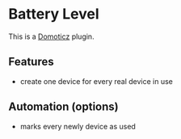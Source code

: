 # Battery Level
This is a [Domoticz](https://www.domoticz.com/) plugin.

## Features
* create one device for every real device in use

## Automation (options)
* marks every newly device as used
